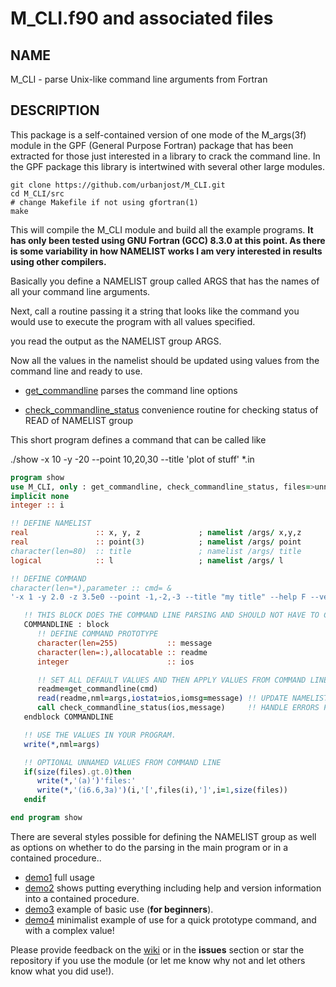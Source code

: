 
# M_CLI.f90 and associated files

## NAME

   M_CLI - parse Unix-like command line arguments from Fortran

## DESCRIPTION

This package is a self-contained version of one mode of the M_args(3f)
module in the GPF (General Purpose Fortran) package that has been
extracted for those just interested in a library to crack the command
line. In the GPF package this library is intertwined with several other
large modules.

    git clone https://github.com/urbanjost/M_CLI.git
    cd M_CLI/src
    # change Makefile if not using gfortran(1)
    make

This will compile the M_CLI module and build all the example programs.
__It has only been tested using GNU Fortran (GCC) 8.3.0 at this point.
As there is some variability in how NAMELIST works I am very interested
in results using other compilers.__

Basically you define a NAMELIST group called ARGS that has the names of
all your command line arguments.

Next, call a routine passing it a string that looks like the command
you would use to execute the program with all values specified.

you read the output as the NAMELIST group ARGS.

Now all the values in the namelist should be updated using values from the
command line and ready to use.

- [get_commandline](md/get_commandline.md) parses the command line options

- [check_commandline_status](md/check_commandline_status.md) convenience
  routine for checking status of READ of NAMELIST group

This short program defines a command that can be called like

   ./show -x 10 -y -20 --point 10,20,30 --title 'plot of stuff' *.in

```fortran
program show
use M_CLI, only : get_commandline, check_commandline_status, files=>unnamed
implicit none
integer :: i

!! DEFINE NAMELIST
real               :: x, y, z             ; namelist /args/ x,y,z
real               :: point(3)            ; namelist /args/ point
character(len=80)  :: title               ; namelist /args/ title
logical            :: l                   ; namelist /args/ l

!! DEFINE COMMAND
character(len=*),parameter :: cmd= &
'-x 1 -y 2.0 -z 3.5e0 --point -1,-2,-3 --title "my title" --help F --version F --usage F -l F '

   !! THIS BLOCK DOES THE COMMAND LINE PARSING AND SHOULD NOT HAVE TO CHANGE
   COMMANDLINE : block
      !! DEFINE COMMAND PROTOTYPE
      character(len=255)           :: message
      character(len=:),allocatable :: readme
      integer                      :: ios

      !! SET ALL DEFAULT VALUES AND THEN APPLY VALUES FROM COMMAND LINE
      readme=get_commandline(cmd)
      read(readme,nml=args,iostat=ios,iomsg=message) !! UPDATE NAMELIST VARIABLES
      call check_commandline_status(ios,message)     !! HANDLE ERRORS FROM NAMELIST READ AND --usage
   endblock COMMANDLINE

   !! USE THE VALUES IN YOUR PROGRAM.
   write(*,nml=args)

   !! OPTIONAL UNNAMED VALUES FROM COMMAND LINE
   if(size(files).gt.0)then
      write(*,'(a)')'files:'
      write(*,'(i6.6,3a)')(i,'[',files(i),']',i=1,size(files))
   endif

end program show
```

There are several styles possible for defining the NAMELIST group as well as
options on whether to do the parsing in the main program or in a contained procedure..

- [demo1](src/PROGRAMS/demo1.f90) full usage 
- [demo2](src/PROGRAMS/demo2.f90) shows putting everything including help and version information into a contained procedure.
- [demo3](src/PROGRAMS/demo3.f90) example of basic use (__for beginners__).
- [demo4](src/PROGRAMS/demo4.f90) minimalist example of use for a quick prototype command, and with a complex value!

Please provide feedback on the [wiki](https://github.com/urbanjost/M_CLI/wiki) or in the __issues__ section or star the
repository if you use the module (or let me know why not and let others know what you did use!).
